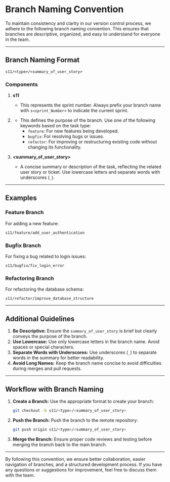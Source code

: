 # Branch Naming Convention

To maintain consistency and clarity in our version control process, we adhere to the following branch naming convention. This ensures that branches are descriptive, organized, and easy to understand for everyone in the team.

---

## **Branch Naming Format**

```
s11/<type>/<summary_of_user_story>
```

### **Components**

1. **s11**  
   - This represents the sprint number. Always prefix your branch name with `s<sprint_Number>` to indicate the current sprint.

2. **<type>**  
   - This defines the purpose of the branch. Use one of the following keywords based on the task type:
     - `feature`: For new features being developed.
     - `bugfix`: For resolving bugs or issues.
     - `refactor`: For improving or restructuring existing code without changing its functionality.

3. **<summary_of_user_story>**  
   - A concise summary or description of the task, reflecting the related user story or ticket. Use lowercase letters and separate words with underscores (`_`).

---

## **Examples**

### **Feature Branch**
For adding a new feature:
```
s11/feature/add_user_authentication
```

### **Bugfix Branch**
For fixing a bug related to login issues:
```
s11/bugfix/fix_login_error
```

### **Refactoring Branch**
For refactoring the database schema:
```
s11/refactor/improve_database_structure
```

---

## **Additional Guidelines**
1. **Be Descriptive:** Ensure the `summary_of_user_story` is brief but clearly conveys the purpose of the branch.
2. **Use Lowercase:** Use only lowercase letters in the branch name. Avoid spaces or special characters.
3. **Separate Words with Underscores:** Use underscores (`_`) to separate words in the summary for better readability.
4. **Avoid Long Names:** Keep the branch name concise to avoid difficulties during merges and pull requests.

---

## **Workflow with Branch Naming**
1. **Create a Branch:**
   Use the appropriate format to create your branch:
   ```bash
   git checkout -b s11/<type>/<summary_of_user_story>
   ```

2. **Push the Branch:**
   Push the branch to the remote repository:
   ```bash
   git push origin s11/<type>/<summary_of_user_story>
   ```

3. **Merge the Branch:**
   Ensure proper code reviews and testing before merging the branch back to the main branch.

---

By following this convention, we ensure better collaboration, easier navigation of branches, and a structured development process. If you have any questions or suggestions for improvement, feel free to discuss them with the team.

